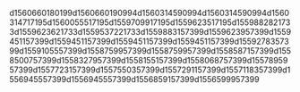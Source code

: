 d1560660180199d1560660190994d1560314590994d1560314590994d1560314717195d1560055517195d1559709917195d1559623517195d1559882821733d1559623621733d1559537221733d1559883157399d1559623957399d1559451157399d1559451157399d1559451157399d1559451157399d1559278357399d1559105557399d1558759957399d1558759957399d1558587157399d1558500757399d1558327957399d1558155157399d1558068757399d1557895957399d1557723157399d1557550357399d1557291157399d1557118357399d1556945557399d1556945557399d1556859157399d1556599957399
